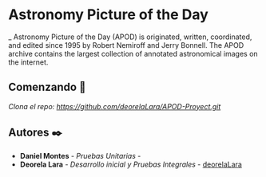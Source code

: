 # Astronomy Picture of the Day

_ Astronomy Picture of the Day (APOD) is originated, written, coordinated, and edited since 1995 by Robert Nemiroff and Jerry Bonnell. The APOD archive contains the largest collection of annotated astronomical images on the internet.
## Comenzando 🚀

_Clona el repo: https://github.com/deorelaLara/APOD-Proyect.git_


## Autores ✒️



* **Daniel Montes** - *Pruebas Unitarias* -
* **Deorela Lara** - *Desarrollo inicial y Pruebas Integrales* - [deorelaLara](https://github.com/deorelaLara/APOD-Proyect)